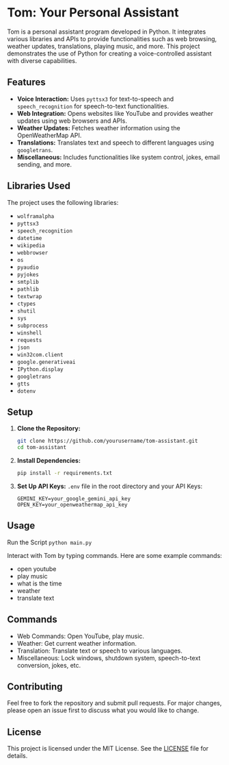 # Tom: Your Personal Assistant

Tom is a personal assistant program developed in Python. It integrates various libraries and APIs to provide functionalities such as web browsing, weather updates, translations, playing music, and more. This project demonstrates the use of Python for creating a voice-controlled assistant with diverse capabilities.

## Features

- **Voice Interaction:** Uses `pyttsx3` for text-to-speech and `speech_recognition` for speech-to-text functionalities.
- **Web Integration:** Opens websites like YouTube and provides weather updates using web browsers and APIs.
- **Weather Updates:** Fetches weather information using the OpenWeatherMap API.
- **Translations:** Translates text and speech to different languages using `googletrans`.
- **Miscellaneous:** Includes functionalities like system control, jokes, email sending, and more.

## Libraries Used

The project uses the following libraries:

- `wolframalpha`
- `pyttsx3`
- `speech_recognition`
- `datetime`
- `wikipedia`
- `webbrowser`
- `os`
- `pyaudio`
- `pyjokes`
- `smtplib`
- `pathlib`
- `textwrap`
- `ctypes`
- `shutil`
- `sys`
- `subprocess`
- `winshell`
- `requests`
- `json`
- `win32com.client`
- `google.generativeai`
- `IPython.display`
- `googletrans`
- `gtts`
- `dotenv`

## Setup

1. **Clone the Repository:**
   ```bash
   git clone https://github.com/yourusername/tom-assistant.git
   cd tom-assistant

2. **Install Dependencies:**
    ```bash
    pip install -r requirements.txt

3. **Set Up API Keys:**
    `.env` file in the root directory and your API Keys:
    ```plaintext
    GEMINI_KEY=your_google_gemini_api_key
    OPEN_KEY=your_openweathermap_api_key

## Usage
Run the Script
    ```
    python main.py
    ```

Interact with Tom by typing commands. Here are some example commands:
- open youtube
- play music
- what is the time
- weather
- translate text

## Commands
- Web Commands: Open YouTube, play music.
- Weather: Get current weather information.
- Translation: Translate text or speech to various languages.
- Miscellaneous: Lock windows, shutdown system, speech-to-text conversion, jokes, etc.

## Contributing
Feel free to fork the repository and submit pull requests. For major changes, please open an issue first to discuss what you would like to change.

## License
This project is licensed under the MIT License. See the [LICENSE](LICENSE) file for details.
